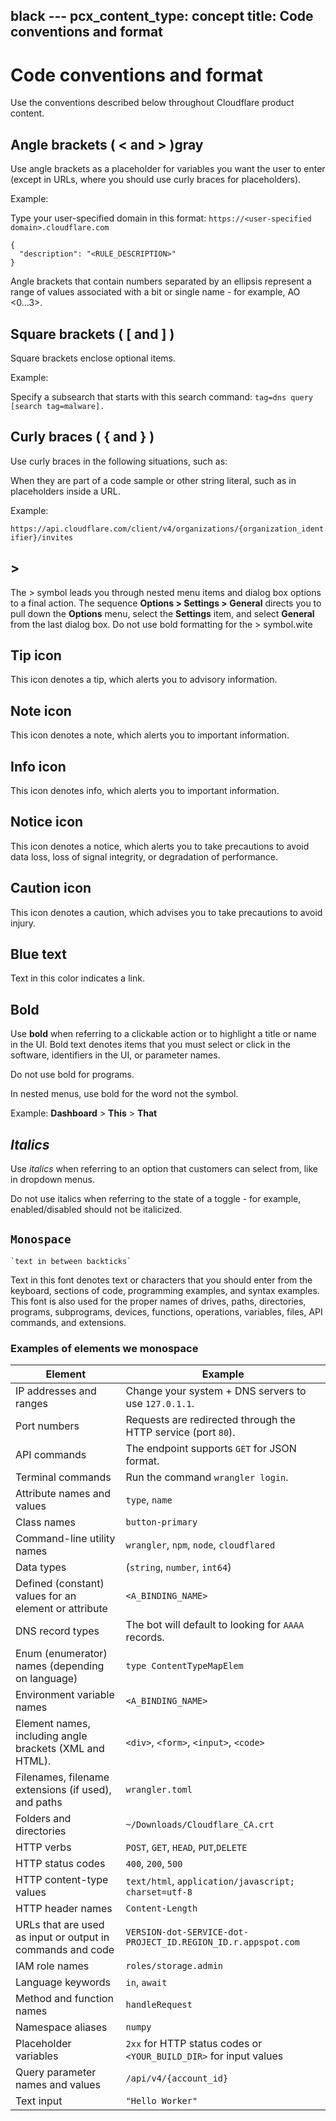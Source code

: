 black ---
pcx_content_type: concept
title: Code conventions and format
---

# Code conventions and format

Use the conventions described below throughout Cloudflare product content.

## Angle brackets ( < and > )gray

Use angle brackets as a placeholder for variables you want the user to enter (except in URLs, where you should use curly braces for placeholders).

Example:

Type your user-specified domain in this format: `https://<user-specified domain>.cloudflare.com`

```
{
  "description": "<RULE_DESCRIPTION>"
}
```

Angle brackets that contain numbers separated by an ellipsis represent a range of values associated with a bit or single name - for example, AO <0...3>.

## Square brackets ( [ and ] )

Square brackets enclose optional items.

Example:

Specify a subsearch that starts with this search command: ` tag=dns query [search tag=malware]. `

## Curly braces ( { and } )

Use curly braces in the following situations, such as:

When they are part of a code sample or other string literal, such as in placeholders inside a URL.

Example:

` https://api.cloudflare.com/client/v4/organizations/{organization_identifier}/invites `

## >

The > symbol leads you through nested menu items and dialog box options to a final action. The sequence **Options > Settings > General** directs you to pull down the **Options** menu, select the **Settings** item, and select **General** from the last dialog box. Do not use bold formatting for the > symbol.wite

## Tip icon

This icon denotes a tip, which alerts you to advisory information.

## Note icon

This icon denotes a note, which alerts you to important information.

## Info icon

This icon denotes info, which alerts you to important information.

## Notice icon

This icon denotes a notice, which alerts you to take precautions to avoid data loss, loss of signal integrity, or degradation of performance.

## Caution icon

This icon denotes a caution, which advises you to take precautions to avoid injury.

## Blue text

Text in this color indicates a link.

## **Bold**

Use **bold** when referring to a clickable action or to highlight a title or name in the UI. Bold text denotes items that you must select or click in the software, identifiers in the UI, or parameter names.

Do not use bold for programs.

In nested menus, use bold for the word not the symbol.

Example: **Dashboard** > **This** > **That**

## *Italics*

Use *italics* when referring to an option that customers can select from, like in dropdown menus.

Do not use italics when referring to the state of a toggle - for example, enabled/disabled should not be italicized.

## `Monospace`

``` `text in between backticks` ```

Text in this font denotes text or characters that you should enter from the keyboard, sections of code, programming examples, and syntax examples. This font is also used for the proper names of drives, paths, directories, programs, subprograms, devices, functions, operations, variables, files, API commands, and extensions.

### Examples of elements we monospace

| Element                                                    | Example                                                            |
| ---------------------------------------------------------- | ------------------------------------------------------------------ |
| IP addresses and ranges                                    | Change your system + DNS servers to use `127.0.1.1`.               |
| Port numbers                                               | Requests are redirected through the HTTP service (port `80`).      |
| API commands                                               | The endpoint supports `GET` for JSON format.                       |
| Terminal commands                                          | Run the command `wrangler login`.                                  |
| Attribute names and values                                 | `type`, `name`                                                     |
| Class names                                                | `button-primary`                                                   |
| Command-line utility names                                 | `wrangler`, `npm`, `node`, `cloudflared`                           |
| Data types                                                 | (`string`, `number`, `int64`)                                      |
| Defined (constant) values for an element or attribute      | `<A_BINDING_NAME>`                                                 |
| DNS record types                                           | The bot will default to looking for `AAAA` records.                |
| Enum (enumerator) names (depending on language)            | `type ContentTypeMapElem`                                          |
| Environment variable names                                 | `<A_BINDING_NAME>`                                                 |
| Element names, including angle brackets (XML and HTML).    | `<div>`, `<form>`, `<input>`, `<code>`                             |
| Filenames, filename extensions (if used), and paths        | `wrangler.toml`                                                    |
| Folders and directories                                    | `~/Downloads/Cloudflare_CA.crt`                                    |
| HTTP verbs                                                 | `POST`, `GET`, `HEAD`, `PUT`,`DELETE`                              |
| HTTP status codes                                          | `400`, `200`, `500`                                                |
| HTTP content-type values                                   | `text/html`, `application/javascript; charset=utf-8`               |
| HTTP header names                                          | `Content-Length`                                                   |
| URLs that are used as input or output in commands and code | `VERSION-dot-SERVICE-dot-PROJECT_ID.REGION_ID.r.appspot.com`       |
| IAM role names                                             | `roles/storage.admin`                                              |
| Language keywords                                          | `in`, `await`                                                      |
| Method and function names                                  | `handleRequest`                                                    |
| Namespace aliases                                          | `numpy`                                                            |
| Placeholder variables                                      | `2xx` for HTTP status codes or `<YOUR_BUILD_DIR>` for input values |
| Query parameter names and values                           | `/api/v4/{account_id}`                                             |
| Text input                                                 | `"Hello Worker"`                                                   |
